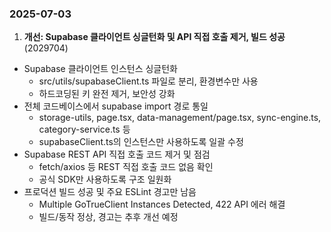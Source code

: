 ### 2025-07-03

1. **개선: Supabase 클라이언트 싱글턴화 및 API 직접 호출 제거, 빌드 성공** (2029704)
  - Supabase 클라이언트 인스턴스 싱글턴화
    - src/utils/supabaseClient.ts 파일로 분리, 환경변수만 사용
    - 하드코딩된 키 완전 제거, 보안성 강화
  - 전체 코드베이스에서 supabase import 경로 통일
    - storage-utils, page.tsx, data-management/page.tsx, sync-engine.ts, category-service.ts 등
    - supabaseClient.ts의 인스턴스만 사용하도록 일괄 수정
  - Supabase REST API 직접 호출 코드 제거 및 점검
    - fetch/axios 등 REST 직접 호출 코드 없음 확인
    - 공식 SDK만 사용하도록 구조 일원화
  - 프로덕션 빌드 성공 및 주요 ESLint 경고만 남음
    - Multiple GoTrueClient Instances Detected, 422 API 에러 해결
    - 빌드/동작 정상, 경고는 추후 개선 예정
